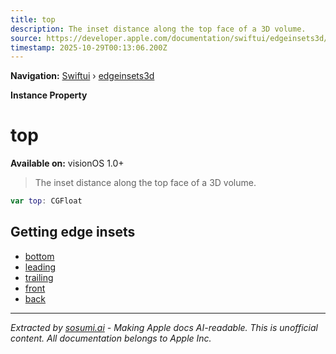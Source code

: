 ```yaml
---
title: top
description: The inset distance along the top face of a 3D volume.
source: https://developer.apple.com/documentation/swiftui/edgeinsets3d/top
timestamp: 2025-10-29T00:13:06.200Z
---
```


**Navigation:** [Swiftui](/documentation/swiftui) › [edgeinsets3d](/documentation/swiftui/edgeinsets3d)

**Instance Property**

# top

**Available on:** visionOS 1.0+

> The inset distance along the top face of a 3D volume.

```swift
var top: CGFloat
```

## Getting edge insets

- [bottom](/documentation/swiftui/edgeinsets3d/bottom)
- [leading](/documentation/swiftui/edgeinsets3d/leading)
- [trailing](/documentation/swiftui/edgeinsets3d/trailing)
- [front](/documentation/swiftui/edgeinsets3d/front)
- [back](/documentation/swiftui/edgeinsets3d/back)

---

*Extracted by [sosumi.ai](https://sosumi.ai) - Making Apple docs AI-readable.*
*This is unofficial content. All documentation belongs to Apple Inc.*
